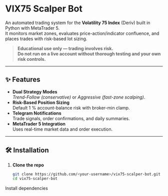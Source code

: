 # VIX75 Scalper Bot

An automated trading system for the **Volatility 75 Index** (Deriv) built in Python with MetaTrader 5.  
It monitors market zones, evaluates price-action/indicator confluence, and places trades with risk-based lot sizing.

> **Educational use only — trading involves risk.  
> Do not run on a live account without thorough testing and your own risk controls.**

---

## ✨ Features
- **Dual Strategy Modes**  
  *Trend-Follow (conservative)* or *Aggressive (fast-zone scalping)*.
- **Risk-Based Position Sizing**  
  Default 1 % account-balance risk with broker-min clamp.
- **Telegram Notifications**  
  Trade signals, order confirmations, and daily summaries.
- **MetaTrader 5 Integration**  
  Uses real-time market data and order execution.
---

## 🛠 Installation
1. **Clone the repo**
   ```bash
   git clone https://github.com/<your-username>/vix75-scalper-bot.git
   cd vix75-scalper-bot


Install dependencies

